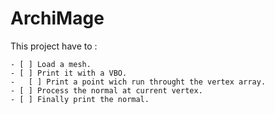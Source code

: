 # ArchiMage

This project have to :

	- [ ] Load a mesh.
	- [ ] Print it with a VBO.
	-	[ ] Print a point wich run throught the vertex array.
	- [ ] Process the normal at current vertex.
	- [ ] Finally print the normal.
